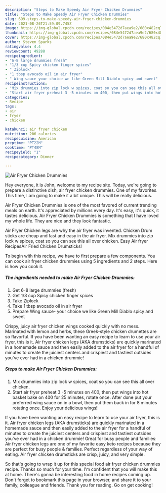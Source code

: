 ```yaml
---
description: "Steps to Make Speedy Air Fryer Chicken Drummies"
title: "Steps to Make Speedy Air Fryer Chicken Drummies"
slug: 699-steps-to-make-speedy-air-fryer-chicken-drummies
date: 2021-08-26T21:59:09.745Z
image: https://img-global.cpcdn.com/recipes/084e5472d7aea9e2/680x482cq70/air-fryer-chicken-drummies-recipe-main-photo.jpg
thumbnail: https://img-global.cpcdn.com/recipes/084e5472d7aea9e2/680x482cq70/air-fryer-chicken-drummies-recipe-main-photo.jpg
cover: https://img-global.cpcdn.com/recipes/084e5472d7aea9e2/680x482cq70/air-fryer-chicken-drummies-recipe-main-photo.jpg
author: Steven Sparks
ratingvalue: 4.4
reviewcount: 49288
recipeingredient:
- "6-8 large drummies fresh"
- "1/3 cup Spicy chicken finger spices"
- " Ziplock"
- "1 tbsp avocado oil in air fryer"
- " Wing sauce your choice we like Green Mill Diablo spicy and sweet"
recipeinstructions:
- "Mix drummies into zip lock w spices, coat so you can see this all over chicken."
- "Start air fryer preheat 3 -5 minutes on 400, then put wings into hot basket bake on 400 for 25 minutes, rotate once. After done put your preferred wing sauce on in a bowl, then put them back in for 8 minutes rotating once. Enjoy your delicious wings!"
categories:
- Recipe
tags:
- air
- fryer
- chicken

katakunci: air fryer chicken 
nutrition: 206 calories
recipecuisine: American
preptime: "PT22M"
cooktime: "PT48M"
recipeyield: "1"
recipecategory: Dinner

---
```



![Air Fryer Chicken Drummies](https://img-global.cpcdn.com/recipes/084e5472d7aea9e2/680x482cq70/air-fryer-chicken-drummies-recipe-main-photo.jpg)

Hey everyone, it is John, welcome to my recipe site. Today, we're going to prepare a distinctive dish, air fryer chicken drummies. One of my favorites. This time, I am going to make it a bit unique. This will be really delicious.

Air Fryer Chicken Drummies is one of the most favored of current trending meals on earth. It's appreciated by millions every day. It's easy, it's quick, it tastes delicious. Air Fryer Chicken Drummies is something that I have loved my whole life. They are nice and they look fantastic.

Air Fryer Chicken legs are why the air fryer was invented. Chicken Drum sticks are cheap and fast and easy in the air fryer. Mix drummies into zip lock w spices, coat so you can see this all over chicken. Easy Air fryer RecipesAir Fried Chicken Drumsticks!


To begin with this recipe, we have to first prepare a few components. You can cook air fryer chicken drummies using 5 ingredients and 2 steps. Here is how you cook it.

<!--inarticleads1-->

##### The ingredients needed to make Air Fryer Chicken Drummies:

1. Get 6-8 large drummies (fresh)
1. Get 1/3 cup Spicy chicken finger spices
1. Take  Ziplock
1. Take 1 tbsp avocado oil in air fryer
1. Prepare  Wing sauce- your choice we like Green Mill Diablo spicy and sweet


Crispy, juicy air fryer chicken wings cooked quickly with no mess. Marinated with lemon and herbs, these Greek-style chicken drumettes are so flavorful. If you have been wanting an easy recipe to learn to use your air fryer, this is it. Air fryer chicken legs (AKA drumsticks) are quickly marinated in a homemade sauce and then easily added to the air fryer for a handful of minutes to create the juiciest centers and crispiest and tastiest outsides you&#39;ve ever had in a chicken drummie! 

<!--inarticleads2-->

##### Steps to make Air Fryer Chicken Drummies:

1. Mix drummies into zip lock w spices, coat so you can see this all over chicken.
1. Start air fryer preheat 3 -5 minutes on 400, then put wings into hot basket bake on 400 for 25 minutes, rotate once. After done put your preferred wing sauce on in a bowl, then put them back in for 8 minutes rotating once. Enjoy your delicious wings!


If you have been wanting an easy recipe to learn to use your air fryer, this is it. Air fryer chicken legs (AKA drumsticks) are quickly marinated in a homemade sauce and then easily added to the air fryer for a handful of minutes to create the juiciest centers and crispiest and tastiest outsides you&#39;ve ever had in a chicken drummie! Great for busy people and families: Air fryer chicken legs are one of my favorite easy keto recipes because they are perfect for busy people &amp; families. Perfect regardless of your way of eating. Air fryer chicken drumsticks are crisp, juicy, and very simple. 

So that's going to wrap it up for this special food air fryer chicken drummies recipe. Thanks so much for your time. I'm confident that you will make this at home. There's gonna be interesting food in home recipes coming up. Don't forget to bookmark this page in your browser, and share it to your family, colleague and friends. Thank you for reading. Go on get cooking!
